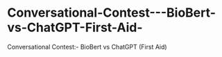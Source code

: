 # Conversational-Contest---BioBert-vs-ChatGPT-First-Aid-
Conversational Contest:- BioBert vs ChatGPT (First Aid)
